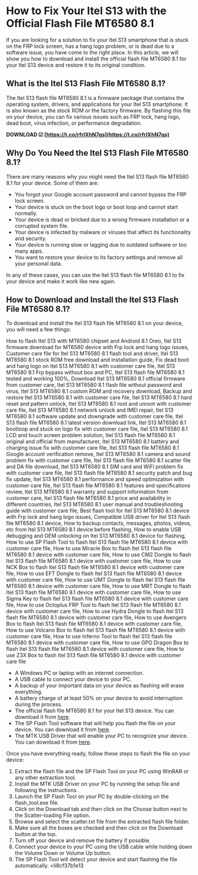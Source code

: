 
 
# How to Fix Your Itel S13 with the Official Flash File MT6580 8.1
 
If you are looking for a solution to fix your Itel S13 smartphone that is stuck on the FRP lock screen, has a hang logo problem, or is dead due to a software issue, you have come to the right place. In this article, we will show you how to download and install the official flash file MT6580 8.1 for your Itel S13 device and restore it to its original condition.
 
## What is the Itel S13 Flash File MT6580 8.1?
 
The Itel S13 flash file MT6580 8.1 is a firmware package that contains the operating system, drivers, and applications for your Itel S13 smartphone. It is also known as the stock ROM or the factory firmware. By flashing this file on your device, you can fix various issues such as FRP lock, hang logo, dead boot, virus infection, or performance degradation.
 
**DOWNLOAD ☑ [https://t.co/rfrIXhN7qs](https://t.co/rfrIXhN7qs)**


 
## Why Do You Need the Itel S13 Flash File MT6580 8.1?
 
There are many reasons why you might need the Itel S13 flash file MT6580 8.1 for your device. Some of them are:
 
- You forgot your Google account password and cannot bypass the FRP lock screen.
- Your device is stuck on the boot logo or boot loop and cannot start normally.
- Your device is dead or bricked due to a wrong firmware installation or a corrupted system file.
- Your device is infected by malware or viruses that affect its functionality and security.
- Your device is running slow or lagging due to outdated software or too many apps.
- You want to restore your device to its factory settings and remove all your personal data.

In any of these cases, you can use the Itel S13 flash file MT6580 8.1 to fix your device and make it work like new again.
 
## How to Download and Install the Itel S13 Flash File MT6580 8.1?
 
To download and install the Itel S13 flash file MT6580 8.1 on your device, you will need a few things:
 
How to flash Itel S13 with MT6580 chipset and Android 8.1 Oreo,  Itel S13 firmware download for MT6580 device with Frp lock and hang logo issues,  Customer care file for Itel S13 MT6580 8.1 flash tool and driver,  Itel S13 MT6580 8.1 stock ROM free download and installation guide,  Fix dead boot and hang logo on Itel S13 MT6580 8.1 with customer care file,  Itel S13 MT6580 8.1 Frp bypass without box and PC,  Itel S13 flash file MT6580 8.1 tested and working 100%,  Download Itel S13 MT6580 8.1 official firmware from customer care,  Itel S13 MT6580 8.1 flash file without password and virus,  Itel S13 MT6580 8.1 custom ROM and recovery download,  Backup and restore Itel S13 MT6580 8.1 with customer care file,  Itel S13 MT6580 8.1 hard reset and pattern unlock,  Itel S13 MT6580 8.1 root and unroot with customer care file,  Itel S13 MT6580 8.1 network unlock and IMEI repair,  Itel S13 MT6580 8.1 software update and downgrade with customer care file,  Itel S13 flash file MT6580 8.1 latest version download link,  Itel S13 MT6580 8.1 bootloop and stuck on logo fix with customer care file,  Itel S13 MT6580 8.1 LCD and touch screen problem solution,  Itel S13 flash file MT6580 8.1 original and official from manufacturer,  Itel S13 MT6580 8.1 battery and charging issue fix with customer care file,  Itel S13 flash file MT6580 8.1 Google account verification remove,  Itel S13 MT6580 8.1 camera and sound problem fix with customer care file,  Itel S13 flash file MT6580 8.1 scatter file and DA file download,  Itel S13 MT6580 8.1 SIM card and WiFi problem fix with customer care file,  Itel S13 flash file MT6580 8.1 security patch and bug fix update,  Itel S13 MT6580 8.1 performance and speed optimization with customer care file,  Itel S13 flash file MT6580 8.1 features and specifications review,  Itel S13 MT6580 8.1 warranty and support information from customer care,  Itel S13 flash file MT6580 8.1 price and availability in different countries,  Itel S13 MT6580 8.1 user manual and troubleshooting guide with customer care file,  Best flash tool for Itel S13 MT6580 8.1 device with Frp lock and hang logo issues,  Compatible USB driver for Itel S13 flash file MT6580 8.1 device,  How to backup contacts, messages, photos, videos, etc from Itel S13 MT6580 8.1 device before flashing,  How to enable USB debugging and OEM unlocking on Itel S13 MT6580 8.1 device for flashing,  How to use SP Flash Tool to flash Itel S13 flash file MT6580 8.1 device with customer care file,  How to use Miracle Box to flash Itel S13 flash file MT6580 8.1 device with customer care file,  How to use CM2 Dongle to flash Itel S13 flash file MT6580 8.1 device with customer care file,  How to use NCK Box to flash Itel S13 flash file MT6580 8.1 device with customer care file,  How to use EFT Dongle to flash Itel S13 flash file MT6580 8.1 device with customer care file,  How to use UMT Dongle to flash Itel S13 flash file MT6580 8.1 device with customer care file,  How to use MRT Dongle to flash Itel S13 flash file MT6580 8.1 device with customer care file,  How to use Sigma Key to flash Itel S13 flash file MT6580 8.1 device with customer care file,  How to use Octoplus FRP Tool to flash Itel S13 flash file MT6580 8.1 device with customer care file,  How to use Hydra Dongle to flash Itel S13 flash file MT6580 8.1 device with customer care file,  How to use Avengers Box to flash Itel S13 flash file MT6580 8.1 device with customer care file,  How to use Volcano Box to flash Itel S13 flash file MT6580 8.1 device with customer care file,  How to use Inferno Tool to flash Itel S13 flash file MT6580 8.1 device with customer care file,  How to use GPG Dragon Box to flash Itel S13 flash file MT6580 8.1 device with customer care file,  How to use Z3X Box to flash Itel S13 flash file MT6580 8.1 device with customer care file

- A Windows PC or laptop with an internet connection.
- A USB cable to connect your device to your PC.
- A backup of your important data on your device as flashing will erase everything.
- A battery charge of at least 50% on your device to avoid interruption during the process.
- The official flash file MT6580 8.1 for your Itel S13 device. You can download it from [here](https://www.flashfilebd.com/2020/01/itel-s13-flash-file-mt6580-81-frp-hang.html).
- The SP Flash Tool software that will help you flash the file on your device. You can download it from [here](https://spflashtool.com/).
- The MTK USB Driver that will enable your PC to recognize your device. You can download it from [here](https://mtkusbdriver.com/).

Once you have everything ready, follow these steps to flash the file on your device:

1. Extract the flash file and the SP Flash Tool on your PC using WinRAR or any other extraction tool.
2. Install the MTK USB Driver on your PC by running the setup file and following the instructions.
3. Launch the SP Flash Tool on your PC by double-clicking on the flash\_tool.exe file.
4. Click on the Download tab and then click on the Choose button next to the Scatter-loading File option.
5. Browse and select the scatter.txt file from the extracted flash file folder.
6. Make sure all the boxes are checked and then click on the Download button at the top.
7. Turn off your device and remove the battery if possible.
8. Connect your device to your PC using the USB cable while holding down the Volume Down or Volume Up button.
9. The SP Flash Tool will detect your device and start flashing the file automatically.
<li8cf37b1e13


